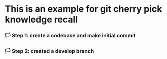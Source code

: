 # This is an example for git cherry pick knowledge recall

### 🏳  Step 1: create a codebase and make initial commit

### 🏳  Step 2: created a develop branch


